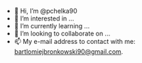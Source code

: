 - 👋 Hi, I’m @pchelka90
- 👀 I’m interested in ...
- 🌱 I’m currently learning ...
- 💞️ I’m looking to collaborate on ...
- 📫 My e-mail address to contact with me: bartlomiejbronkowski90@gmail.com.

<!---
pchelka90/pchelka90 is a ✨ special ✨ repository because its `README.md` (this file) appears on your GitHub profile.
You can click the Preview link to take a look at your changes.
--->
